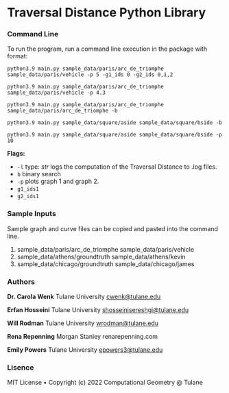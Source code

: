 # Traversal Distance Python Library

### Command Line
To run the program, run a command line execution in the package with format:
```
python3.9 main.py sample_data/paris/arc_de_triomphe sample_data/paris/vehicle -p 5 -g1_ids 0 -g2_ids 0,1,2
```

```
python3.9 main.py sample_data/paris/arc_de_triomphe sample_data/paris/vehicle -p 4.3
```

```
python3.9 main.py sample_data/paris/arc_de_triomphe sample_data/paris/arc_de_triomphe -b 
```

```
python3.9 main.py sample_data/square/aside sample_data/square/bside -b
```
```
python3.9 main.py sample_data/square/aside sample_data/square/bside -p 10
```

**Flags:**
* `-l` type: *str* logs the computation of the Traversal Distance to .log files.
* `b` binary search
* `-p` plots graph 1 and graph 2.
* `g1_ids1`
* `g2_ids1`

### Sample Inputs
Sample graph and curve files can be copied and pasted into the command line.
1. sample_data/paris/arc_de_triomphe sample_data/paris/vehicle
2. sample_data/athens/groundtruth sample_data/athens/kevin
3. sample_data/chicago/groundtruth sample_data/chicago/james

### Authors
**Dr. Carola Wenk** 
Tulane University
cwenk@tulane.edu

**Erfan Hosseini** 
Tulane University
shosseinisereshgi@tulane.edu

**Will Rodman** 
Tulane University
wrodman@tulane.edu

**Rena Repenning** 
Morgan Stanley
renarepenning.com

**Emily Powers**
Tulane University
epowers3@tulane.edu

### Lisence
MIT License • Copyright (c) 2022 Computational Geometry @ Tulane
